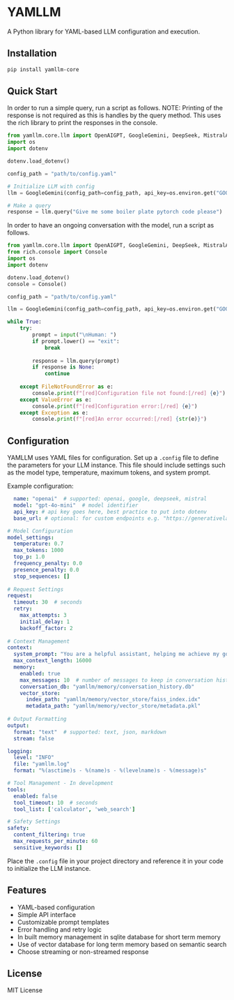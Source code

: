 # YAMLLM

A Python library for YAML-based LLM configuration and execution.

## Installation

```bash
pip install yamllm-core
```

## Quick Start

In order to run a simple query, run a script as follows. NOTE: Printing of the response is not required as this is handles by the query method. This uses the rich library to print the responses in the console.

```python
from yamllm.core.llm import OpenAIGPT, GoogleGemini, DeepSeek, MistralAI
import os
import dotenv

dotenv.load_dotenv()

config_path = "path/to/config.yaml"

# Initialize LLM with config
llm = GoogleGemini(config_path=config_path, api_key=os.environ.get("GOOGLE_API_KEY"))

# Make a query
response = llm.query("Give me some boiler plate pytorch code please")
```

In order to have an ongoing conversation with the model, run a script as follows.

```python
from yamllm.core.llm import OpenAIGPT, GoogleGemini, DeepSeek, MistralAI
from rich.console import Console
import os
import dotenv

dotenv.load_dotenv()
console = Console()

config_path = "path/to/config.yaml"

llm = GoogleGemini(config_path=config_path, api_key=os.environ.get("GOOGLE_API_KEY"))

while True:
    try:          
        prompt = input("\nHuman: ")
        if prompt.lower() == "exit":
            break
        
        response = llm.query(prompt)
        if response is None:
            continue
        
    except FileNotFoundError as e:
        console.print(f"[red]Configuration file not found:[/red] {e}")
    except ValueError as e:
        console.print(f"[red]Configuration error:[/red] {e}")
    except Exception as e:
        console.print(f"[red]An error occurred:[/red] {str(e)}")
```

## Configuration
YAMLLM uses YAML files for configuration. Set up a `.config` file to define the parameters for your LLM instance. This file should include settings such as the model type, temperature, maximum tokens, and system prompt.

Example configuration:

```yaml
  name: "openai"  # supported: openai, google, deepseek, mistral
  model: "gpt-4o-mini"  # model identifier
  api_key: # api key goes here, best practice to put into dotenv
  base_url: # optional: for custom endpoints e.g. "https://generativelanguage.googleapis.com/v1beta/openai/"

# Model Configuration
model_settings:
  temperature: 0.7
  max_tokens: 1000
  top_p: 1.0
  frequency_penalty: 0.0
  presence_penalty: 0.0
  stop_sequences: []
  
# Request Settings
request:
  timeout: 30  # seconds
  retry:
    max_attempts: 3
    initial_delay: 1
    backoff_factor: 2
    
# Context Management
context:
  system_prompt: "You are a helpful assistant, helping me achieve my goals"
  max_context_length: 16000
  memory:
    enabled: true
    max_messages: 10  # number of messages to keep in conversation history
    conversation_db: "yamllm/memory/conversation_history.db"
    vector_store:
      index_path: "yamllm/memory/vector_store/faiss_index.idx"
      metadata_path: "yamllm/memory/vector_store/metadata.pkl"
    
# Output Formatting
output:
  format: "text"  # supported: text, json, markdown
  stream: false

logging:
  level: "INFO"
  file: "yamllm.log"
  format: "%(asctime)s - %(name)s - %(levelname)s - %(message)s"

# Tool Management - In development
tools:
  enabled: false
  tool_timeout: 10  # seconds
  tool_list: ['calculator', 'web_search']

# Safety Settings
safety:
  content_filtering: true
  max_requests_per_minute: 60
  sensitive_keywords: []
```

Place the `.config` file in your project directory and reference it in your code to initialize the LLM instance.

## Features

- YAML-based configuration
- Simple API interface
- Customizable prompt templates
- Error handling and retry logic
- In built memory management in sqlite database for short term memory
- Use of vector database for long term memory based on semantic search
- Choose streaming or non-streamed response

## License

MIT License